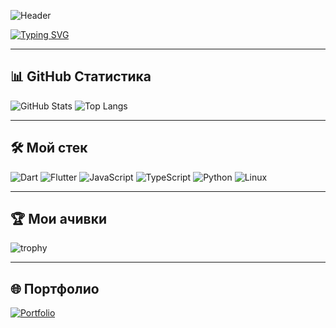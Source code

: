 <!-- Заголовок с баннером (можно заменить картинку на свою) -->
![Header](https://i.imgur.com/Eu4jM2P.png)

<!-- Анимированный текст -->
[![Typing SVG](https://readme-typing-svg.herokuapp.com?color=%2336BCF7&size=28&center=true&vCenter=true&width=1000&lines=Привет,+я+Taiidzy!;Flutter+%2B+Dart+разработчик;Пишу+ещё+на+JS,+TS,+Python;Создаю+аниме-приложения+и+веб-сервисы)](https://git.io/typing-svg)

---

## 📊 GitHub Статистика
![GitHub Stats](https://github-readme-stats.vercel.app/api?username=Taiidzy&show_icons=true&theme=tokyonight)
![Top Langs](https://github-readme-stats.vercel.app/api/top-langs/?username=Taiidzy&layout=compact&theme=tokyonight)

---

## 🛠 Мой стек
![Dart](https://img.shields.io/badge/Dart-0175C2?style=for-the-badge&logo=dart&logoColor=white)
![Flutter](https://img.shields.io/badge/Flutter-02569B?style=for-the-badge&logo=flutter&logoColor=white)
![JavaScript](https://img.shields.io/badge/JavaScript-F7DF1E?style=for-the-badge&logo=javascript&logoColor=black)
![TypeScript](https://img.shields.io/badge/TypeScript-3178C6?style=for-the-badge&logo=typescript&logoColor=white)
![Python](https://img.shields.io/badge/Python-3776AB?style=for-the-badge&logo=python&logoColor=white)
![Linux](https://img.shields.io/badge/Linux-FCC624?style=for-the-badge&logo=linux&logoColor=black)

---

## 🏆 Мои ачивки
![trophy](https://github-profile-trophy.vercel.app/?username=Taiidzy&theme=tokyonight&column=4)

---

## 🌐 Портфолио
[![Portfolio](https://img.shields.io/badge/🌐%20Посмотреть%20портфолио-blue?style=for-the-badge)](https://your-portfolio-link.com)
